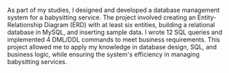 As part of my studies, I designed and developed a database management system for a babysitting service.
The project involved creating an Entity-Relationship Diagram (ERD) with at least six entities, building a relational database in MySQL, and inserting sample data.
I wrote 12 SQL queries and implemented 4 DML/DDL commands to meet business requirements.
This project allowed me to apply my knowledge in database design, SQL, and business logic, while ensuring the system's efficiency in managing babysitting services.
